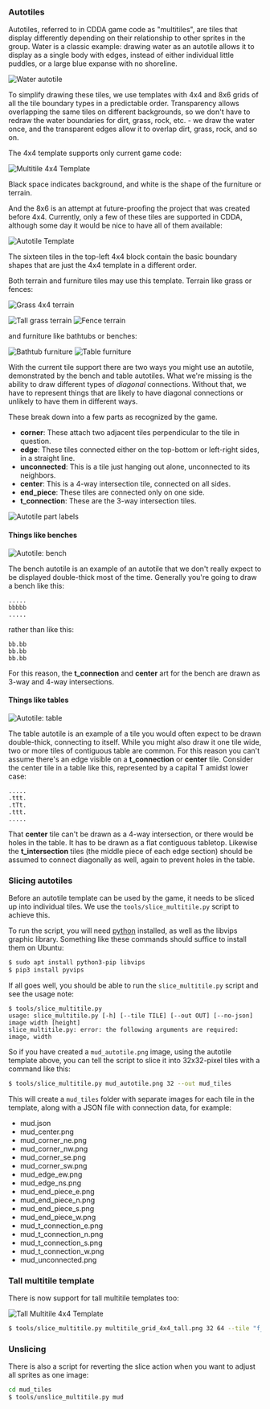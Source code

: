 ### Autotiles

Autotiles, referred to in CDDA game code as "multitiles", are tiles that display differently
depending on their relationship to other sprites in the group. Water is a classic example: drawing
water as an autotile allows it to display as a single body with edges, instead of either individual
little puddles, or a large blue expanse with no shoreline.

![Water autotile](image/t_water_sh_autotile.png)

To simplify drawing these tiles, we use templates with 4x4 and 8x6 grids of all the tile boundary types
in a predictable order. Transparency allows overlapping the same tiles on different backgrounds, so
we don't have to redraw the water boundaries for dirt, grass, rock, etc. - we draw the water once,
and the transparent edges allow it to overlap dirt, grass, rock, and so on.

The 4x4 template supports only current game code:

![Multitile 4x4 Template](image/multitile_grid_4x4.png)

Black space indicates background, and white is the shape of the furniture or terrain.

And the 8x6 is an attempt at future-proofing the project that was created before 4x4. Currently, only a few of these tiles are supported in CDDA, although some day it would be nice to have all of them available:

![Autotile Template](image/autotile_template_grid.png)

The sixteen tiles in the top-left 4x4 block contain the basic boundary shapes that are just the 4x4 template in a different order.

Both terrain and furniture tiles may use this template. Terrain like grass or fences:

![Grass 4x4 terrain](image/t_grass_multitile.png)

![Tall grass terrain](image/t_grass_tall_autotile.png)
![Fence terrain](image/t_fence_autotile.png)

and furniture like bathtubs or benches:

![Bathtub furniture](image/f_bathtub_autotile.png)
![Table furniture](image/f_bench_autotile.png)

With the current tile support there are two ways you might use an
autotile, demonstrated by the bench and table autotiles. What we're missing is the ability to draw
different types of *diagonal* connections. Without that, we have to represent things that are likely
to have diagonal connections or unlikely to have them in different ways.

These break down into a few parts as recognized by the game.

- **corner**: These attach two adjacent tiles perpendicular to the tile in question.
- **edge**: These tiles connected either on the top-bottom or left-right sides, in a straight line.
- **unconnected**: This is a tile just hanging out alone, unconnected to its neighbors.
- **center**: This is a 4-way intersection tile, connected on all sides.
- **end_piece**: These tiles are connected only on one side.
- **t_connection**: These are the 3-way intersection tiles.

![Autotile part labels](image/f_bench_autotile_labels.png)


#### Things like benches

![Autotile: bench](image/f_bench_autotile.png)

The bench autotile is an example of an autotile that we don't really expect to be displayed double-thick most of the time. Generally you're going to draw a bench like this:
```
.....
bbbbb
.....
```
rather than like this:
```
bb.bb
bb.bb
bb.bb
```

For this reason, the **t_connection** and **center** art for the bench are drawn as 3-way and 4-way intersections.


#### Things like tables

![Autotile: table](image/f_table_autotile.png)

The table autotile is an example of a tile you would often expect to be drawn double-thick,
connecting to itself. While you might also draw it one tile wide, two or more tiles of contiguous
table are common. For this reason you can't assume there's an edge visible on a **t_connection** or
**center** tile. Consider the center tile in a table like this, represented by a capital T amidst
lower case:

```
.....
.ttt.
.tTt.
.ttt.
.....
```

That **center** tile can't be drawn as a 4-way intersection, or there would be holes in the table.
It has to be drawn as a flat contiguous tabletop. Likewise the **t_intersection** tiles (the middle
piece of each edge section) should be assumed to connect diagonally as well, again to prevent holes
in the table.


### Slicing autotiles

Before an autotile template can be used by the game, it needs to be sliced up into individual tiles.
We use the `tools/slice_multitile.py` script to achieve this.

To run the script, you will need [python](https://python.org) installed, as well as the libvips
graphic library. Something like these commands should suffice to install them on Ubuntu:

```sh
$ sudo apt install python3-pip libvips
$ pip3 install pyvips
```

If all goes well, you should be able to run the `slice_multitile.py` script and see the usage note:

```
$ tools/slice_multitile.py
usage: slice_multitile.py [-h] [--tile TILE] [--out OUT] [--no-json] image width [height]
slice_multitile.py: error: the following arguments are required: image, width
```

So if you have created a `mud_autotile.png` image, using the autotile template above, you can tell
the script to slice it into 32x32-pixel tiles with a command like this:

```sh
$ tools/slice_multitile.py mud_autotile.png 32 --out mud_tiles
```

This will create a `mud_tiles` folder with separate images for each tile in the template, along with
a JSON file with connection data, for example:

- mud.json
- mud_center.png
- mud_corner_ne.png
- mud_corner_nw.png
- mud_corner_se.png
- mud_corner_sw.png
- mud_edge_ew.png
- mud_edge_ns.png
- mud_end_piece_e.png
- mud_end_piece_n.png
- mud_end_piece_s.png
- mud_end_piece_w.png
- mud_t_connection_e.png
- mud_t_connection_n.png
- mud_t_connection_s.png
- mud_t_connection_w.png
- mud_unconnected.png

### Tall multitile template

There is now support for tall multitile templates too:

![Tall Multitile 4x4 Template](image/multitile_grid_4x4_tall.png)

```sh
$ tools/slice_multitile.py multitile_grid_4x4_tall.png 32 64 --tile "f_bookcase"
```

### Unslicing

There is also a script for reverting the slice action
when you want to adjust all sprites as one image:
```sh
cd mud_tiles
$ tools/unslice_multitile.py mud
```
